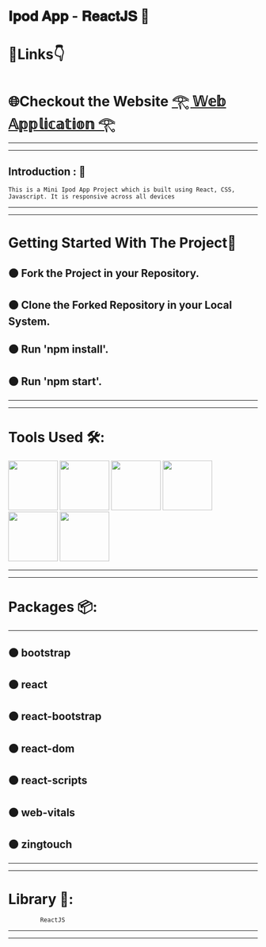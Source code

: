 #  𝐈𝐩𝐨𝐝 𝐀𝐩𝐩 - 𝐑𝐞𝐚𝐜𝐭𝐉𝐒 🦁
#  🔗Links👇
#  🌐Checkout the Website [𓂀 𝕎𝕖𝕓 𝔸𝕡𝕡𝕝𝕚𝕔𝕒𝕥𝕚𝕠𝕟 𓂀](https://yashdeepmukulsinghpatel.github.io/Ipod.github.io/)
---
---
## Introduction : 🫵
    This is a Mini Ipod App Project which is built using React, CSS, Javascript. It is responsive across all devices
    
 ---
 ---
 # Getting Started With The Project🏃
 
 🟠 Fork the Project in your Repository.
 ---
 🟠 Clone the Forked Repository in your Local System.
 ---
 🟠 Run 'npm install'.
 ---
 🟠 Run 'npm start'.
 ---

  ---
  ---
  # Tools Used 🛠️:
  <img width="100" height="100" src="https://cdn.iconscout.com/icon/free/png-256/free-react-1-282599.png?f=webp">
  <img width="100" height="100" src="https://encrypted-tbn0.gstatic.com/images?q=tbn:ANd9GcTRL37a98t6tH4jqXJ55nh1N_LGiT0F90ucnWMdXr0Xbw&s">
  <img width="100" height="100" src="https://dkl2gez3gijkp.cloudfront.net/lib/uploads/2012/12/css-3-help1.jpg">  
  <img width="100" height="100"src="https://images.ctfassets.net/aq13lwl6616q/7cS8gBoWulxkWNWEm0FspJ/c7eb42dd82e27279307f8b9fc9b136fa/nodejs_cover_photo_smaller_size.png">
  <img width="100" height="100" src="https://encrypted-tbn0.gstatic.com/images?q=tbn:ANd9GcTL1XBtHfkQB8jl_hZtMwVdse-OJ-HkXmMQlcrrsT4&s">
  <img width="100" height="100" src="https://encrypted-tbn0.gstatic.com/images?q=tbn:ANd9GcTLy-1SN4fo9U4Sn7S4aI_PyQr5x9sODPQ6V2-YHT4&s">
  
  ---
  ---
# Packages 📦:
---
 🟠 bootstrap
 ---
 🟠 react
 ---
 🟠 react-bootstrap
 ---
 🟠 react-dom
 ---
 🟠 react-scripts
 ---
 🟠 web-vitals
 ---
 🟠 zingtouch
 ---
 
 ---
 ---
 # Library 📙:
             ReactJS
             
 ---
 ---
